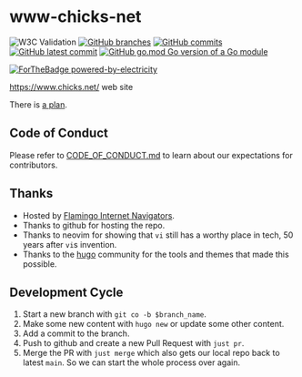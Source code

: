 # www-chicks-net

![W3C Validation](https://img.shields.io/w3c-validation/html?targetUrl=https%3A%2F%2Fwww.chicks.net%2F)
[![GitHub branches](https://badgen.net/github/branches/chicks-net/www-chicks-net)](https://github.com/chicks-net/www-chicks-net/)
[![GitHub commits](https://badgen.net/github/commits/chicks-net/www-chicks-net)](https://GitHub.com/chicks-net/www-chicks-net/commit/)
[![GitHub latest commit](https://badgen.net/github/last-commit/chicks-net/www-chicks-net)](https://GitHub.com/chicks-net/www-chicks-net/commit/)
[![GitHub go.mod Go version of a Go module](https://img.shields.io/github/go-mod/go-version/chicks-net/www-chicks-net.svg)](https://github.com/chicks-net/www-chicks-net)

[![ForTheBadge powered-by-electricity](http://ForTheBadge.com/images/badges/powered-by-electricity.svg)](http://ForTheBadge.com)

https://www.chicks.net/ web site

There is [a plan](TODO.md).

## Code of Conduct

Please refer to [CODE_OF_CONDUCT.md](CODE_OF_CONDUCT.md) to learn about our expectations for contributors.

## Thanks

* Hosted by [Flamingo Internet Navigators](https://www.fini.net/).
* Thanks to github for hosting the repo.
* Thanks to neovim for showing that `vi` still has a worthy place in tech, 50 years after `vi`s invention.
* Thanks to the [hugo](https://gohugo.io/) community for the tools and themes that made this possible.

## Development Cycle

1. Start a new branch with `git co -b $branch_name`.
1. Make some new content with `hugo new` or update some other content.
1. Add a commit to the branch.
1. Push to github and create a new Pull Request with `just pr`.
1. Merge the PR with `just merge` which also gets our local repo back to latest `main`.  So we can start the whole process over again.
